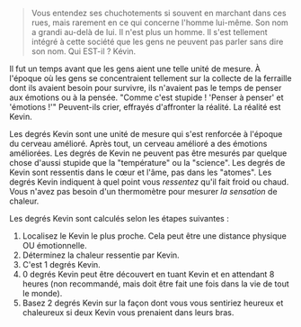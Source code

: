 
> Vous entendez ses chuchotements si souvent en marchant dans ces rues, mais rarement en ce qui concerne l'homme lui-même.
> Son nom a grandi au-delà de lui. Il n'est plus un homme.
> Il s'est tellement intégré à cette société que les gens ne peuvent pas parler sans dire son nom.
> Qui EST-il ?
> Kévin.


Il fut un temps avant que les gens aient une telle unité de mesure.
À l'époque où les gens se concentraient tellement sur la collecte de la ferraille dont ils avaient besoin pour survivre, ils n'avaient pas le temps de penser aux émotions ou à la pensée.
"Comme c'est stupide ! 'Penser à penser' et 'émotions !'" Peuvent-ils crier, effrayés d'affronter la réalité.
La réalité est Kevin.

Les degrés Kevin sont une unité de mesure qui s'est renforcée à l'époque du cerveau amélioré.
Après tout, un cerveau amélioré a des émotions améliorées.
Les degrés de Kevin ne peuvent pas être mesurés par quelque chose d'aussi stupide que la "température" ou la "science".
Les degrés de Kevin sont ressentis dans le cœur et l'âme, pas dans les "atomes".
Les degrés Kevin indiquent à quel point vous *ressentez* qu'il fait froid ou chaud. Vous n'avez pas besoin d'un thermomètre pour mesurer *la sensation* de chaleur.

Les degrés Kevin sont calculés selon les étapes suivantes :
1. Localisez le Kevin le plus proche. Cela peut être une distance physique OU émotionnelle.
2. Déterminez la chaleur ressentie par Kevin.
3. C'est 1 degrés Kevin.
4. 0 degrés Kevin peut être découvert en tuant Kevin et en attendant 8 heures (non recommandé, mais doit être fait une fois dans la vie de tout le monde).
5. Basez 2 degrés Kevin sur la façon dont vous vous sentiriez heureux et chaleureux si deux Kevin vous prenaient dans leurs bras.
